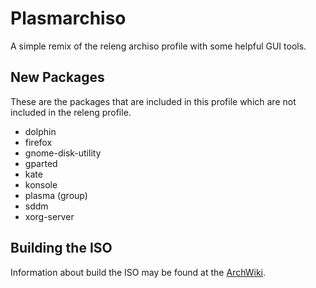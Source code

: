 # Plasmarchiso

A simple remix of the releng archiso profile with some helpful GUI tools.

## New Packages

These are the packages that are included in this profile which are not included in the releng profile.

* dolphin
* firefox
* gnome-disk-utility
* gparted
* kate
* konsole
* plasma (group)
* sddm
* xorg-server

## Building the ISO

Information about build the ISO may be found at the [ArchWiki](https://wiki.archlinux.org/title/archiso#Build_the_ISO).

